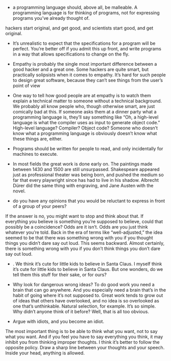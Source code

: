 -  a programming language should, above all, be malleable. A programming language is for thinking of programs, not for expressing programs you’ve already thought of.

 hackers start original, and get good, and scientists start good, and get original.

- It’s unrealistic to expect that the specifications for a program will be perfect. You’re better off if you admit this up front, and write programs in a way that allows specifications to change on the fly.

- Empathy is probably the single most important difference between a good hacker and a great one. Some hackers are quite smart, but practically solipsists when it comes to empathy. It’s hard for such people to design great software, because they can’t see things from the user’s point of view

- One way to tell how good people are at empathy is to watch them explain a technical matter to someone without a technical background. We probably all know people who, though otherwise smart, are just comically bad at this. If someone asks them at a dinner party what a programming language is, they’ll say something like “Oh, a high-level language is what the compiler uses as input to generate object code.” High-level language? Compiler? Object code? Someone who doesn’t know what a programming language is obviously doesn’t know what these things are, either.

- Programs should be written for people to read, and only incidentally for machines to execute.

- In most fields the great work is done early on. The paintings made between 1430 and 1500 are still unsurpassed. Shakespeare appeared just as professional theater was being born, and pushed the medium so far that every playwright since has had to live in his shadow. Albrecht Dürer did the same thing with engraving, and Jane Austen with the novel.

-  do you have any opinions that you would be reluctant to express in front of a group of your peers?

If the answer is no, you might want to stop and think about that. If everything you believe is something you’re supposed to believe, could that possibly be a coincidence? Odds are it isn’t. Odds are you just think whatever you’re told.  Back in the era of terms like “well-adjusted,” the idea seemed to be that there was something wrong with you if you thought things you didn’t dare say out loud. This seems backward. Almost certainly, there is something wrong with you if you don’t think things you don’t dare say out loud.

- . We think it’s cute for little kids to believe in Santa Claus. I myself think it’s cute for little kids to believe in Santa Claus. But one wonders, do we tell them this stuff for their sake, or for ours?

- Why look for dangerous wrong ideas?  To do good work you need a brain that can go anywhere. And you especially need a brain that’s in the habit of going where it’s not supposed to. Great work tends to grow out of ideas that others have overlooked, and no idea is so overlooked as one that’s unthinkable. Natural selection, for example. It’s so simple. Why didn’t anyone think of it before? Well, that is all too obvious.

- Argue with idiots, and you become an idiot.

The most important thing is to be able to think what you want, not to say what you want. And if you feel you have to say everything you think, it may inhibit you from thinking improper thoughts. I think it’s better to follow the opposite policy. Draw a sharp line between your thoughts and your speech. Inside your head, anything is allowed. 